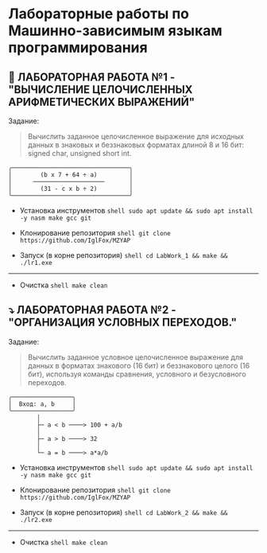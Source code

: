 # Лабораторные работы по Машинно-зависимым языкам программирования

## 🔢 ЛАБОРАТОРНАЯ РАБОТА №1 - "ВЫЧИСЛЕНИЕ ЦЕЛОЧИСЛЕННЫХ АРИФМЕТИЧЕСКИХ ВЫРАЖЕНИЙ"

Задание:
> Вычислить заданное целочисленное выражение для исходных данных в
знаковых и беззнаковых форматах длиной 8 и 16 бит: signed char, unsigned
short int.

```
╭─────────────────────────────────╮
│        (b x 7 + 64 ÷ a)         │
│      ────────────────────       │
│        (31 - c x b ÷ 2)         │
╰─────────────────────────────────╯
```



- Установка инструментов
        ```shell
        sudo apt update && sudo apt install -y nasm make gcc git
        ```

- Клонирование репозитория
        ```shell
        git clone https://github.com/IglFox/MZYAP
        ```

- Запуск (в корне репозитория)
        ```shell
        cd LabWork_1 && make && ./lr1.exe
        ```

---

- Очистка 
        ```shell
        make clean
        ```

## ⤵️ ЛАБОРАТОРНАЯ РАБОТА №2 - "ОРГАНИЗАЦИЯ УСЛОВНЫХ ПЕРЕХОДОВ."

Задание:
> Вычислить заданное условное целочисленное выражение для данных в
форматах знакового (16 бит) и беззнакового целого (16 бит), используя
команды сравнения, условного и безусловного переходов.

```
╭─────────────────╮
│  Вход: a, b     │
╰─────────────────╯
        │
        ├─ a < b ────> 100 + a/b
        │
        ├─ a > b ────> 32
        │
        └─ a = b ────> a*a/b
```

- Установка инструментов
        ```shell
        sudo apt update && sudo apt install -y nasm make gcc git
        ```

- Клонирование репозитория
        ```shell
        git clone https://github.com/IglFox/MZYAP
        ```

- Запуск (в корне репозитория)
        ```shell
        cd LabWork_2 && make && ./lr2.exe
        ```
---

- Очистка 
        ```shell
        make clean
        ```




